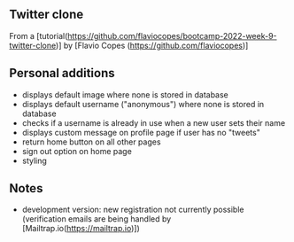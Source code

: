 ## Twitter clone

From a [tutorial(https://github.com/flaviocopes/bootcamp-2022-week-9-twitter-clone)] by [Flavio Copes (https://github.com/flaviocopes)]

## Personal additions

-   displays default image where none is stored in database
-   displays default username ("anonymous") where none is stored in database
-   checks if a username is already in use when a new user sets their name
-   displays custom message on profile page if user has no "tweets"
-   return home button on all other pages
-   sign out option on home page
-   styling

## Notes

-   development version: new registration not currently possible (verification emails are being handled by [Mailtrap.io(https://mailtrap.io)])
